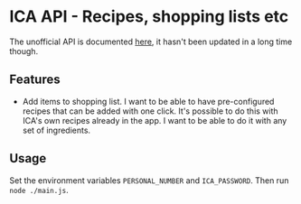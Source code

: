 # ICA API - Recipes, shopping lists etc

The unofficial API is documented
[here](https://github.com/svendahlstrand/ica-api), it hasn't been updated in a
long time though.

## Features

- Add items to shopping list. I want to be able to have pre-configured recipes
  that can be added with one click. It's possible to do this with ICA's own
  recipes already in the app. I want to be able to do it with any set of
  ingredients.

## Usage

Set the environment variables `PERSONAL_NUMBER` and `ICA_PASSWORD`. Then run
`node ./main.js`.
